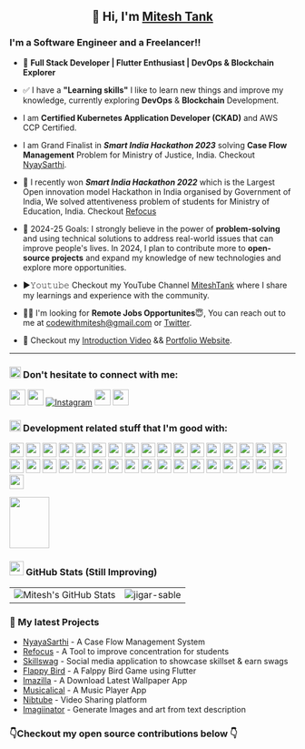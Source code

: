 <h2 align="center">👋 Hi, I'm <a href="https://www.linkedin.com/in/mitesh-tank/" target="_blank"> Mitesh Tank </a>
</h2>
  <!-- <hr> -->
<h3> I'm a Software Engineer and a Freelancer!!
</h3>

- 🔭 **Full Stack Developer | Flutter Enthusiast | DevOps & Blockchain Explorer**
- ✅ I have a **"Learning skills"** I like to learn new things and improve my knowledge, currently exploring **DevOps** & **Blockchain** Development.
- I am **Certified Kubernetes Application Developer (CKAD)** and AWS CCP Certified.
- I am Grand Finalist in **_Smart India Hackathon 2023_** solving **Case Flow Management** Problem for Ministry of Justice, India. Checkout [NyaySarthi](https://github.com/codewithmitesh/NyayaSarthi).
- 🥉 I recently won **_Smart India Hackathon 2022_** which is the Largest Open innovation model Hackathon in India organised by Government of India, We solved attentiveness problem of students for Ministry of Education, India. Checkout [Refocus](https://github.com/codewithmitesh/ReFocus)
- 🥅 2024-25 Goals: I strongly believe in the power of **problem-solving** and using technical solutions to address real-world issues that can improve people's lives. In 2024, I plan to contribute more to **open-source projects** and expand my knowledge of new technologies and explore more opportunities.
- ▶𝚈𝚘𝚞𝚝𝚞𝚋𝚎 Checkout my YouTube Channel [MiteshTank](#) where I share my learnings and experience with the community.
- 🐱‍👤 I'm looking for **Remote Jobs Opportunites**😇, You can reach out to me at codewithmitesh@gmail.com or [Twitter](https://twitter.com/codewithmitesh).

- 🎥 Checkout my [Introduction Video](https://www.linkedin.com/in/mitesh-tank) && [Portfolio Website](#). 
</p>

<hr> <h3><img src="https://media.giphy.com/media/2Wg89Ea84IMmkxMngo/giphy.gif" height="20"> Don't hesitate to connect with me:
<!-- <img src="https://media.giphy.com/media/YlRpYzrkHbtSYDAlaE/giphy.gif" width="70" height="70" /> -->
</br>
</h3>
<a href="https://www.linkedin.com/in/mitesh-tank" target="_blank"> <img height="28" src = "https://img.shields.io/badge/-LinkedIn-0e76a8?style=for-the-badge&logo=Linkedin&logoColor=white"></a>
<a href="https://twitter.com/codewithmitesh" target="_blank"><img height="28" src = "https://img.shields.io/badge/Twitter-%231DA1F2.svg?style=for-the-badge&logo=Twitter&logoColor=white"></a>
<a href="https://www.instagram.com/codewithmitesh"><img alt="Instagram" src="https://img.shields.io/badge/Instagram-E4405F?style=for-the-badge&logo=instagram&logoColor=white"/></a>
<a href="https://www.youtube.com" target="_blank"><img height="28" src = "https://img.shields.io/badge/YouTube-FF0000?style=for-the-badge&logo=YouTube&logoColor=white"></a>
<a href="https://leetcode.com/codewithmitesh/" target="_blank"><img height="28" src = "https://img.shields.io/badge/-LeetCode-FFA116?style=for-the-badge&logo=LeetCode&logoColor=black"></a>

<h3><img src="https://media.giphy.com/media/VdoIFLsMIlwzfKD520/giphy.gif" height="20"> Development related stuff that I'm good with:
</h3>

<p>
<img src="https://img.shields.io/badge/Git-F05032?style=for-the-badge&logo=git&logoColor=white" height="25">

<img src="https://img.shields.io/badge/C%2B%2B-00599C?style=for-the-badge&logo=c%2B%2B&logoColor=white" height="25">

<img src="https://img.shields.io/badge/Java-ED8B00?style=for-the-badge&logo=java&logoColor=white" height="25">

<img src="https://img.shields.io/badge/html5-%23E34F26.svg?style=for-the-badge&logo=html5&logoColor=white" height="25">
<img src="https://img.shields.io/badge/css3-%231572B6.svg?style=for-the-badge&logo=css3&logoColor=white" height="25">
<img src="https://img.shields.io/badge/JavaScript-F7DF1E?style=for-the-badge&logo=javascript&logoColor=black" height="25">
<img src="https://img.shields.io/badge/typescript-%23007ACC.svg?style=for-the-badge&logo=typescript&logoColor=white" height="25">
<img src="https://img.shields.io/badge/React-20232A?style=for-the-badge&logo=react&logoColor=61DAFB" height="25">
<img src="https://img.shields.io/badge/React_Router-CA4245?style=for-the-badge&logo=react-router&logoColor=white" height="25">
<img src="https://img.shields.io/badge/Redux-593D88?style=for-the-badge&logo=redux&logoColor=white" height="25">
<img src="https://img.shields.io/badge/tailwindcss-%2338B2AC.svg?style=for-the-badge&logo=tailwind-css&logoColor=white" height="25">
<img src="https://img.shields.io/badge/MySQL-00000F?style=for-the-badge&logo=mysql&logoColor=white" height="25">
<img src="https://img.shields.io/badge/MongoDB-4EA94B?style=for-the-badge&logo=mongodb&logoColor=white" height="25">
<img src="https://img.shields.io/badge/Node.js-339933?style=for-the-badge&logo=nodedotjs&logoColor=white" height="25">
<img src="https://img.shields.io/badge/npm-CB3837?style=for-the-badge&logo=npm&logoColor=white" height="25">
<img src="https://img.shields.io/badge/Express.js-404D59?style=for-the-badge" height="25">
<img src="https://img.shields.io/badge/JWT-black?style=for-the-badge&logo=JSON%20web%20tokens" height="25">
<img src="https://img.shields.io/badge/firebase-ffca28?style=for-the-badge&logo=firebase&logoColor=black" height="25">
<img src="https://img.shields.io/badge/Android-3DDC84?style=for-the-badge&logo=android&logoColor=white" height="25">
<img src="https://img.shields.io/badge/kotlin-%237F52FF.svg?style=for-the-badge&logo=kotlin&logoColor=white" height="25">
<img src="https://img.shields.io/badge/Android_Studio-3DDC84?style=for-the-badge&logo=android-studio&logoColor=white" height="25">
<img src="https://img.shields.io/badge/Flutter-%2302569B.svg?style=for-the-badge&logo=Flutter&logoColor=white" height="25">
<img src="https://img.shields.io/badge/dart-%230175C2.svg?style=for-the-badge&logo=dart&logoColor=white" height="25">
<img src="https://img.shields.io/badge/MUI-%230081CB.svg?style=for-the-badge&logo=mui&logoColor=white" height="25">
<img src="https://img.shields.io/badge/docker-%230db7ed.svg?style=for-the-badge&logo=docker&logoColor=white" height="25">
<img src="https://img.shields.io/badge/firebase-%23039BE5.svg?style=for-the-badge&logo=firebase" height="25">
<img src="https://img.shields.io/badge/kubernetes-%23326ce5.svg?style=for-the-badge&logo=kubernetes&logoColor=white" height="25">
<img src="https://img.shields.io/badge/terraform-%235835CC.svg?style=for-the-badge&logo=terraform&logoColor=white" height="25">
<img src="https://img.shields.io/badge/helm-%230F1689.svg?style=for-the-badge&logo=helm&logoColor=white" height="25">
<img src="https://img.shields.io/badge/aws-%23232F3E.svg?style=for-the-badge&logo=amazon-aws&logoColor=white" height="25">
<img src="https://img.shields.io/badge/azure-%230072C6.svg?style=for-the-badge&logo=microsoft-azure&logoColor=white" height="25">
<img src="https://img.shields.io/badge/blockchain-%23000000.svg?style=for-the-badge&logo=blockchain&logoColor=white" height="25">
<img src="https://img.shields.io/badge/ethereum-%232C3E50.svg?style=for-the-badge&logo=ethereum&logoColor=white" height="25">
<img src="https://img.shields.io/badge/solana-%23000000.svg?style=for-the-badge&logo=solana&logoColor=white" height="25">
<img src="https://img.shields.io/badge/web3-%23F16822.svg?style=for-the-badge&logo=web3.js&logoColor=white" height="25">
</p>
<img src="https://media.giphy.com/media/CAYVZA5NRb529kKQUc/giphy.gif" width="70" height="90" />
</h3>
<!-- ### 📕 Latest Blog Posts -->
<h3><img src="https://media.giphy.com/media/cj87CxfRtrUifF3Ryk/giphy.gif" height="25"> GitHub Stats (Still Improving)</h3>

<table>
  <tr>
    <td>
        <img src="https://github-readme-stats.vercel.app/api?username=codewithmitesh&show_icons=true&theme=cobalt&count_private=true&hide_border=true" alt="Mitesh's GitHub Stats" />
    </td>
    <td><img src="https://github-readme-stats.vercel.app/api/top-langs/?username=codewithmitesh&langs_count=10&layout=compact" alt="jigar-sable" /></td>
  </tr>
</table>

<!-- [![Mitesh's GitHub stats](https://github-readme-stats.vercel.app/api?username=codewithmitesh&hide_border=true&count_private=true&show_icons=true&theme=cobalt)] -->

<!--
[![Top Langs](https://github-readme-stats.vercel.app/api/top-langs/?username=codewithmitesh&langs_count=10&layout=compact)](https://github.com/codewithmitesh/github-readme-stats) -->

<!-- <div align="center">
<p><img align="center" src="https://github-readme-streak-stats.herokuapp.com/?user=codewithmitesh&theme=dark" alt="Mitesh-Tank"/></p> -->

### 🙌 My latest Projects

- [NyayaSarthi](https://github.com/codewithmitesh/NyayaSarthi#readme) - A Case Flow Management System 
- [Refocus](https://github.com/codewithmitesh/ReFocus#readme) - A Tool to improve concentration for students
- [Skillswag](https://github.com/codewithmitesh/Skillswag#readme) - Social media application to showcase skillset & earn swags
- [Flappy Bird](https://github.com/codewithmitesh/Flappy-Bird) - A Falppy Bird Game using Flutter
- [Imazilla](https://github.com/codewithmitesh/Imazilla) - A Download Latest Wallpaper App
- [Musicalical](https://github.com/codewithmitesh/musicalical) - A Music Player App  
- [Nibtube](https://nibtube.netlify.app/) - Video Sharing platform
- [Imagiinator](https://imagiinator1.web.app/) - Generate Images and art from text description


### 👇Checkout my open source contributions below 👇
